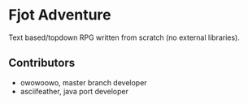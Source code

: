 # Fjot Adventure
Text based/topdown RPG written from scratch (no external libraries). 

## Contributors
- owowoowo, master branch developer
- asciifeather, java port developer
